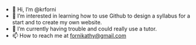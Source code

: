 - 👋 Hi, I’m @krforni
- 👀 I’m interested in learning how to use Github to design a syllabus for a start and to create my own website.
- 🌱 I’m currently having trouble and could really use a tutor. 
- 📫 How to reach me at fornikathy@gmail.com

<!---
krforni/krforni is a ✨ special ✨ repository because its `README.md` (this file) appears on your GitHub profile.
You can click the Preview link to take a look at your changes.
--->
